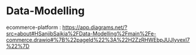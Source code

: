 # Data-Modelling

ecommerce-platform : https://app.diagrams.net/?src=about#HSanjibSaikia%2FData-Modelling%2Fmain%2Fe-commerce.drawio#%7B%22pageId%22%3A%22H2ZzRHWEbpJUJlyvexI7%22%7D
